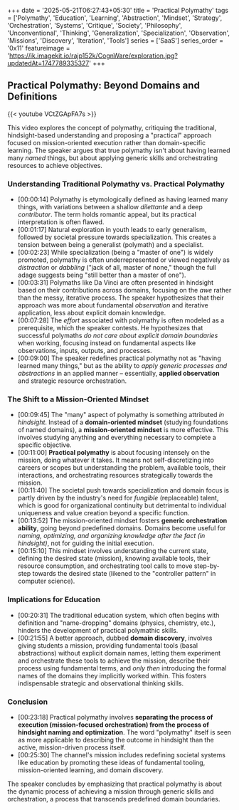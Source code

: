 +++
date = '2025-05-21T06:27:43+05:30'
title = 'Practical Polymathy'
tags = ['Polymathy', 'Education', 'Learning', 'Abstraction', 'Mindset', 'Strategy', 'Orchestration', 'Systems', 'Critique', 'Society', 'Philosophy', 'Unconventional', 'Thinking', 'Generalization', 'Specialization', 'Observation', 'Missions', 'Discovery', 'Iteration', 'Tools']
series = ['SaaS']
series_order  = '0x11'
featureimage = 'https://ik.imagekit.io/rajp152k/CognWare/exploration.jpg?updatedAt=1747789335327'
+++

## Practical Polymathy: Beyond Domains and Definitions

{{< youtube VCtZGApFA7s >}}

This video explores the concept of polymathy, critiquing the traditional, hindsight-based understanding and proposing a "practical" approach focused on mission-oriented execution rather than domain-specific learning. The speaker argues that true polymathy isn't about having learned many *named* things, but about applying generic skills and orchestrating resources to achieve objectives.

### Understanding Traditional Polymathy vs. Practical Polymathy

 -   [00:00:14] Polymathy is etymologically defined as having learned many things, with variations between a shallow *dilettante* and a deep *contributor*. The term holds romantic appeal, but its practical interpretation is often flawed.
 -   [00:01:17] Natural exploration in youth leads to early generalism, followed by societal pressure towards specialization. This creates a tension between being a generalist (polymath) and a specialist.
 -   [00:02:23] While specialization (being a "master of one") is widely promoted, polymathy is often underrepresented or viewed negatively as *distraction* or *dabbling* ("jack of all, master of none," though the full adage suggests being "still better than a master of one").
 -   [00:03:31] Polymaths like Da Vinci are often presented in hindsight based on their contributions across domains, focusing on the *awe* rather than the messy, iterative process. The speaker hypothesizes that their approach was more about fundamental *observation* and iterative application, less about explicit domain knowledge.
 -   [00:07:28] The *effort* associated with polymathy is often modeled as a prerequisite, which the speaker contests. He hypothesizes that successful polymaths *do not care about explicit domain boundaries* when working, focusing instead on fundamental aspects like observations, inputs, outputs, and processes.
 -   [00:09:00] The speaker redefines practical polymathy not as "having learned many things," but as the ability to *apply generic processes and abstractions* in an applied manner – essentially, **applied observation** and strategic resource orchestration.

### The Shift to a Mission-Oriented Mindset

 -   [00:09:45] The "many" aspect of polymathy is something attributed *in hindsight*. Instead of a **domain-oriented mindset** (studying foundations of named domains), a **mission-oriented mindset** is more effective. This involves studying anything and everything necessary to complete a specific objective.
 -   [00:11:00] **Practical polymathy** is about focusing intensely on the mission, doing whatever it takes. It means not self-discretizing into careers or scopes but understanding the problem, available tools, their interactions, and orchestrating resources strategically towards the mission.
 -   [00:11:40] The societal push towards specialization and domain focus is partly driven by the industry's need for *fungible* (replaceable) talent, which is good for organizational continuity but detrimental to individual uniqueness and value creation beyond a specific function.
 -   [00:13:52] The mission-oriented mindset fosters **generic orchestration ability**, going beyond predefined domains. Domains become useful for *naming, optimizing, and organizing knowledge after the fact (in hindsight)*, not for guiding the initial execution.
 -   [00:15:10] This mindset involves understanding the current state, defining the desired state (mission), knowing available tools, their resource consumption, and orchestrating tool calls to move step-by-step towards the desired state (likened to the "controller pattern" in computer science).

### Implications for Education

 -   [00:20:31] The traditional education system, which often begins with definition and "name-dropping" domains (physics, chemistry, etc.), hinders the development of practical polymathic skills.
 -   [00:21:55] A better approach, dubbed **domain discovery**, involves giving students a mission, providing fundamental tools (basal abstractions) without explicit domain names, letting them experiment and orchestrate these tools to achieve the mission, describe their process using fundamental terms, and *only then* introducing the formal names of the domains they implicitly worked within. This fosters indispensable strategic and observational thinking skills.

### Conclusion

 -   [00:23:18] Practical polymathy involves **separating the process of execution (mission-focused orchestration) from the process of hindsight naming and optimization**. The word "polymathy" itself is seen as more applicable to describing the outcome in hindsight than the active, mission-driven process itself.
 -   [00:25:30] The channel's mission includes redefining societal systems like education by promoting these ideas of fundamental tooling, mission-oriented learning, and domain discovery.

The speaker concludes by emphasizing that practical polymathy is about the dynamic process of achieving a mission through generic skills and orchestration, a process that transcends predefined domain boundaries.
